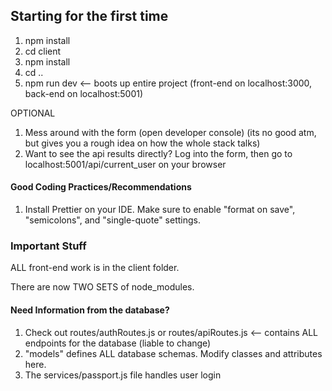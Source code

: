 ## Starting for the first time

1. npm install
2. cd client
3. npm install
4. cd ..
5. npm run dev <-- boots up entire project (front-end on localhost:3000, back-end on localhost:5001)

OPTIONAL

1. Mess around with the form (open developer console) (its no good atm, but gives you a rough idea on how the whole stack talks)
2. Want to see the api results directly? Log into the form, then go to localhost:5001/api/current_user on your browser

#### Good Coding Practices/Recommendations

1. Install Prettier on your IDE. Make sure to enable "format on save", "semicolons", and "single-quote" settings.

### Important Stuff

ALL front-end work is in the client folder.

There are now TWO SETS of node_modules.

#### Need Information from the database?

1. Check out routes/authRoutes.js or routes/apiRoutes.js <-- contains ALL endpoints for the database (liable to change)
2. "models" defines ALL database schemas. Modify classes and attributes here.
3. The services/passport.js file handles user login
